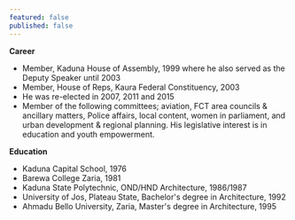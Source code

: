 ```yaml
---
featured: false
published: false
---
```

**Career**

- Member, Kaduna House of Assembly, 1999 where he also served as the Deputy Speaker until 2003
- Member, House of Reps, Kaura Federal Constituency, 2003
- He was re-elected in 2007, 2011 and 2015
- Member of the following committees; aviation, FCT area councils & ancillary matters, Police affairs, local content, women in parliament, and urban development & regional planning. His legislative interest is in education and youth empowerment.


**Education**

- Kaduna Capital School, 1976
- Barewa College Zaria, 1981
- Kaduna State Polytechnic, OND/HND Architecture, 1986/1987
- University of Jos, Plateau State, Bachelor's degree in Architecture, 1992
- Ahmadu Bello University, Zaria, Master's degree in Architecture, 1995
